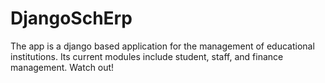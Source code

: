 # DjangoSchErp
The app is a django based application for the management of educational institutions.
Its current modules include student, staff, and finance management.
Watch out!
